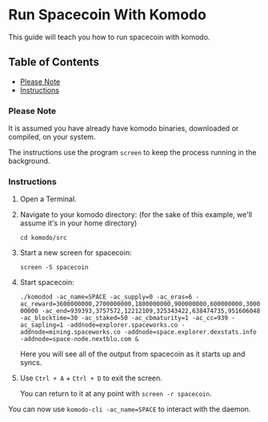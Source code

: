 # Run Spacecoin With Komodo

This guide will teach you how to run spacecoin with komodo.

## Table of Contents

  - [Please Note](#Please-Note)
  - [Instructions](#Instructions)

### Please Note

It is assumed you have already have komodo binaries, downloaded or compiled, on your system.

The instructions use the program `screen` to keep the process running in the background.

### Instructions

1. Open a Terminal.

2. Navigate to your komodo directory: (for the sake of this example, we'll assume it's in your home directory)

    `cd komodo/src`

3. Start a new screen for spacecoin:

    `screen -S spacecoin`

4. Start spacecoin:

    `./komodod -ac_name=SPACE -ac_supply=0 -ac_eras=6 -ac_reward=3600000000,2700000000,1800000000,900000000,600000000,300000000 -ac_end=939393,3757572,12212109,325343422,638474735,951606048 -ac_blocktime=30 -ac_staked=50 -ac_cbmaturity=1 -ac_cc=939 -ac_sapling=1 -addnode=explorer.spaceworks.co -addnode=mining.spaceworks.co -addnode=space.explorer.dexstats.info -addnode=space-node.nextblu.com &`

    Here you will see all of the output from spacecoin as it starts up and syncs.

5. Use `Ctrl + A` + `Ctrl + D` to exit the screen.

    You can return to it at any point with `screen -r spacecoin`.

You can now use `komodo-cli -ac_name=SPACE` to interact with the daemon.
